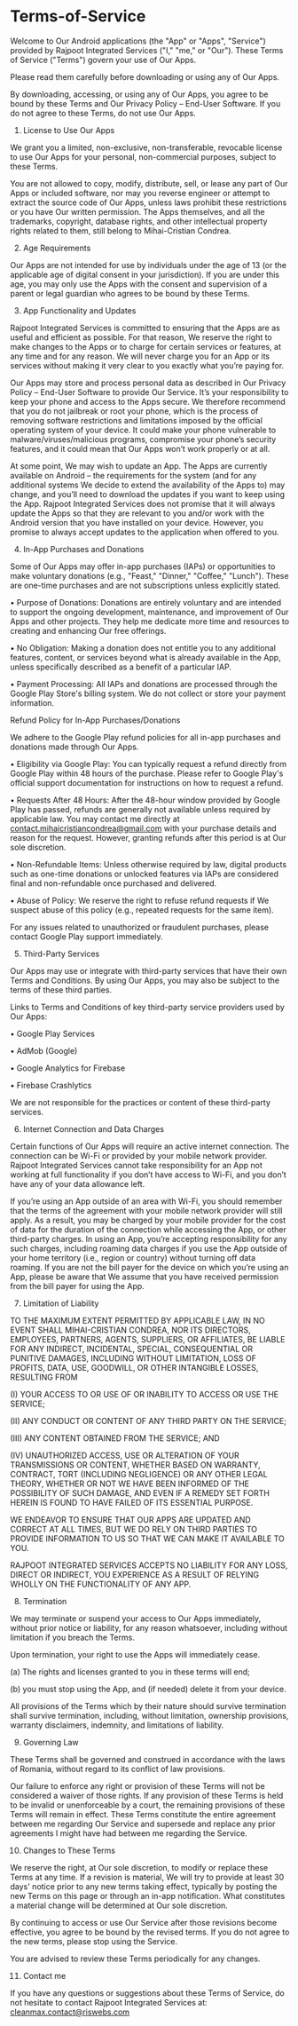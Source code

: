 # Terms-of-Service

Welcome to Our Android applications (the "App" or "Apps", "Service") provided by Rajpoot Integrated Services ("I," "me," or "Our"). These Terms of Service ("Terms") govern your use of Our Apps. 

Please read them carefully before downloading or using any of Our Apps.

By downloading, accessing, or using any of Our Apps, you agree to be bound by these Terms and Our Privacy Policy – End-User Software. If you do not agree to these Terms, do not use Our Apps.

1. License to Use Our Apps

We grant you a limited, non-exclusive, non-transferable, revocable license to use Our Apps for your personal, non-commercial purposes, subject to these Terms.

You are not allowed to copy, modify, distribute, sell, or lease any part of Our Apps or included software, nor may you reverse engineer or attempt to extract the source code of Our Apps, unless laws prohibit these restrictions or you have Our written permission. The Apps themselves, and all the trademarks, copyright, database rights, and other intellectual property rights related to them, still belong to Mihai-Cristian Condrea.

2. Age Requirements

Our Apps are not intended for use by individuals under the age of 13 (or the applicable age of digital consent in your jurisdiction). If you are under this age, you may only use the Apps with the consent and supervision of a parent or legal guardian who agrees to be bound by these Terms.

3. App Functionality and Updates

Rajpoot Integrated Services is committed to ensuring that the Apps are as useful and efficient as possible. For that reason, We reserve the right to make changes to the Apps or to charge for certain services or features, at any time and for any reason. We will never charge you for an App or its services without making it very clear to you exactly what you’re paying for.

Our Apps may store and process personal data as described in Our Privacy Policy – End-User Software to provide Our Service. It’s your responsibility to keep your phone and access to the Apps secure. We therefore recommend that you do not jailbreak or root your phone, which is the process of removing software restrictions and limitations imposed by the official operating system of your device. It could make your phone vulnerable to malware/viruses/malicious programs, compromise your phone’s security features, and it could mean that Our Apps won’t work properly or at all.

At some point, We may wish to update an App. The Apps are currently available on Android – the requirements for the system (and for any additional systems We decide to extend the availability of the Apps to) may change, and you’ll need to download the updates if you want to keep using the App. Rajpoot Integrated Services does not promise that it will always update the Apps so that they are relevant to you and/or work with the Android version that you have installed on your device. However, you promise to always accept updates to the application when offered to you.

4. In-App Purchases and Donations

Some of Our Apps may offer in-app purchases (IAPs) or opportunities to make voluntary donations (e.g., "Feast," "Dinner," "Coffee," "Lunch"). These are one-time purchases and are not subscriptions unless explicitly stated.

•	Purpose of Donations: Donations are entirely voluntary and are intended to support the ongoing development, maintenance, and improvement of Our Apps and other projects. They help me dedicate more time and resources to creating and enhancing Our free offerings.

•	No Obligation: Making a donation does not entitle you to any additional features, content, or services beyond what is already available in the App, unless specifically described as a benefit of a particular IAP.

•	Payment Processing: All IAPs and donations are processed through the Google Play Store's billing system. We do not collect or store your payment information.

Refund Policy for In-App Purchases/Donations

We adhere to the Google Play refund policies for all in-app purchases and donations made through Our Apps.

•	Eligibility via Google Play: You can typically request a refund directly from Google Play within 48 hours of the purchase. Please refer to Google Play's official support documentation for instructions on how to request a refund.

•	Requests After 48 Hours: After the 48-hour window provided by Google Play has passed, refunds are generally not available unless required by applicable law. You may contact me directly at contact.mihaicristiancondrea@gmail.com with your purchase details and reason for the request. However, granting refunds after this period is at Our sole discretion.

•	Non-Refundable Items: Unless otherwise required by law, digital products such as one-time donations or unlocked features via IAPs are considered final and non-refundable once purchased and delivered.

•	Abuse of Policy: We reserve the right to refuse refund requests if We suspect abuse of this policy (e.g., repeated requests for the same item).

For any issues related to unauthorized or fraudulent purchases, please contact Google Play support immediately.

5. Third-Party Services

Our Apps may use or integrate with third-party services that have their own Terms and Conditions. By using Our Apps, you may also be subject to the terms of these third parties.

Links to Terms and Conditions of key third-party service providers used by Our Apps:

•	Google Play Services

•	AdMob (Google)

•	Google Analytics for Firebase

•	Firebase Crashlytics

We are not responsible for the practices or content of these third-party services.

6. Internet Connection and Data Charges

Certain functions of Our Apps will require an active internet connection. The connection can be Wi-Fi or provided by your mobile network provider. Rajpoot Integrated Services cannot take responsibility for an App not working at full functionality if you don’t have access to Wi-Fi, and you don’t have any of your data allowance left.

If you’re using an App outside of an area with Wi-Fi, you should remember that the terms of the agreement with your mobile network provider will still apply. As a result, you may be charged by your mobile provider for the cost of data for the duration of the connection while accessing the App, or other third-party charges. In using an App, you’re accepting responsibility for any such charges, including roaming data charges if you use the App outside of your home territory (i.e., region or country) without turning off data roaming. If you are not the bill payer for the device on which you’re using an App, please be aware that We assume that you have received permission from the bill payer for using the App.

7. Limitation of Liability

TO THE MAXIMUM EXTENT PERMITTED BY APPLICABLE LAW, IN NO EVENT SHALL MIHAI-CRISTIAN CONDREA, NOR ITS DIRECTORS, EMPLOYEES, PARTNERS, AGENTS, SUPPLIERS, OR AFFILIATES, BE LIABLE FOR ANY INDIRECT, INCIDENTAL, SPECIAL, CONSEQUENTIAL OR PUNITIVE DAMAGES, INCLUDING WITHOUT LIMITATION, LOSS OF PROFITS, DATA, USE, GOODWILL, OR OTHER INTANGIBLE LOSSES, RESULTING FROM 

(I)	YOUR ACCESS TO OR USE OF OR INABILITY TO ACCESS OR USE THE SERVICE; 

(II)	ANY CONDUCT OR CONTENT OF ANY THIRD PARTY ON THE SERVICE; 

(III)	ANY CONTENT OBTAINED FROM THE SERVICE; AND 

(IV)	UNAUTHORIZED ACCESS, USE OR ALTERATION OF YOUR TRANSMISSIONS OR CONTENT, WHETHER BASED ON WARRANTY, CONTRACT, TORT (INCLUDING NEGLIGENCE) OR ANY OTHER LEGAL THEORY, WHETHER OR NOT WE HAVE BEEN INFORMED OF THE POSSIBILITY OF SUCH DAMAGE, AND EVEN IF A REMEDY SET FORTH HEREIN IS FOUND TO HAVE FAILED OF ITS ESSENTIAL PURPOSE.

WE ENDEAVOR TO ENSURE THAT OUR APPS ARE UPDATED AND CORRECT AT ALL TIMES, BUT WE DO RELY ON THIRD PARTIES TO PROVIDE INFORMATION TO US SO THAT WE CAN MAKE IT AVAILABLE TO YOU. 

RAJPOOT INTEGRATED SERVICES ACCEPTS NO LIABILITY FOR ANY LOSS, DIRECT OR INDIRECT, YOU EXPERIENCE AS A RESULT OF RELYING WHOLLY ON THE FUNCTIONALITY OF ANY APP.

8. Termination

We may terminate or suspend your access to Our Apps immediately, without prior notice or liability, for any reason whatsoever, including without limitation if you breach the Terms.

Upon termination, your right to use the Apps will immediately cease. 

(a) The rights and licenses granted to you in these terms will end; 

(b) you must stop using the App, and (if needed) delete it from your device. 

All provisions of the Terms which by their nature should survive termination shall survive termination, including, without limitation, ownership provisions, warranty disclaimers, indemnity, and limitations of liability.

9. Governing Law

These Terms shall be governed and construed in accordance with the laws of Romania, without regard to its conflict of law provisions.

Our failure to enforce any right or provision of these Terms will not be considered a waiver of those rights. If any provision of these Terms is held to be invalid or unenforceable by a court, the remaining provisions of these Terms will remain in effect. These Terms constitute the entire agreement between me regarding Our Service and supersede and replace any prior agreements I might have had between me regarding the Service.

10. Changes to These Terms

We reserve the right, at Our sole discretion, to modify or replace these Terms at any time. If a revision is material, We will try to provide at least 30 days' notice prior to any new terms taking effect, typically by posting the new Terms on this page or through an in-app notification. What constitutes a material change will be determined at Our sole discretion.

By continuing to access or use Our Service after those revisions become effective, you agree to be bound by the revised terms. If you do not agree to the new terms, please stop using the Service.

You are advised to review these Terms periodically for any changes.

11. Contact me

If you have any questions or suggestions about these Terms of Service, do not hesitate to contact Rajpoot Integrated Services at: cleanmax.contact@riswebs.com
 

